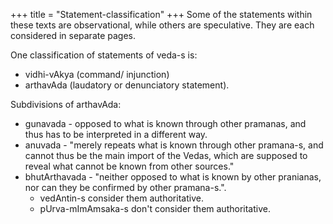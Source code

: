 +++
title = "Statement-classification"
+++
Some of the statements within these texts are observational, while others are speculative. They are each considered in separate pages.

One classification of statements of veda-s is:

- vidhi-vAkya (command/ injunction)
- arthavAda (laudatory or denunciatory statement).

Subdivisions of arthavAda:

- gunavada - opposed to what is known through other pramanas, and thus has to be interpreted in a different way.
- anuvada - "merely repeats what is known through other pramana-s, and cannot thus be the main import of the Vedas, which are supposed to reveal what cannot be known from other sources."
- bhutArthavada - "neither opposed to what is known by other pranianas, nor can they be confirmed by other pramana-s.".
  - vedAntin-s consider them authoritative.
  - pUrva-mImAmsaka-s don't consider them authoritative.
